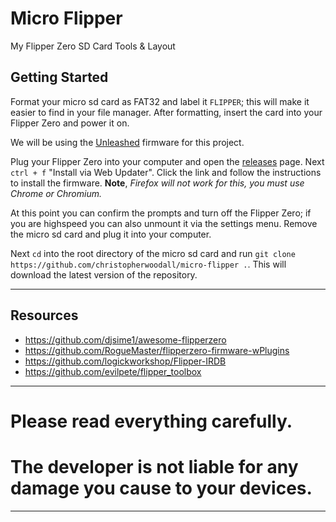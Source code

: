# Micro Flipper
My Flipper Zero SD Card Tools & Layout

## Getting Started
Format your micro sd card as FAT32 and label it `FLIPPER`; this will make it easier to find in your file manager. After formatting, insert the card into your Flipper Zero and power it on.

We will be using the [Unleashed](https://github.com/DarkFlippers/unleashed-firmware) firmware for this project.

Plug your Flipper Zero into your computer and open the [releases](https://github.com/DarkFlippers/unleashed-firmware/releases/tag/unlshd-054) page. Next `ctrl + f` "Install via Web Updater". Click the link and follow the instructions to install the firmware. **Note**, *Firefox will not work for this, you must use Chrome or Chromium.*

At this point you can confirm the prompts and turn off the Flipper Zero; if you are highspeed you can also unmount it via the settings menu. Remove the micro sd card and plug it into your computer.

Next `cd` into the root directory of the micro sd card and run `git clone https://github.com/christopherwoodall/micro-flipper .`. This will download the latest version of the repository.

---

## Resources

- https://github.com/djsime1/awesome-flipperzero
- https://github.com/RogueMaster/flipperzero-firmware-wPlugins
- https://github.com/logickworkshop/Flipper-IRDB
- https://github.com/evilpete/flipper_toolbox

---

# Please read everything carefully.
# The developer is not liable for any damage you cause to your devices.

---

